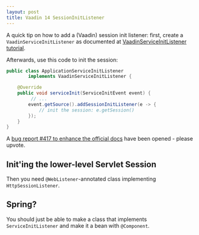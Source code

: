 ```yaml
---
layout: post
title: Vaadin 14 SessionInitListener
---
```


A quick tip on how to add a (Vaadin) session init listener: first,
create a `VaadinServiceInitListener` as documented at [VaadinServiceInitListener tutorial](https://vaadin.com/docs/v14/flow/advanced/tutorial-service-init-listener).

Afterwards, use this code to init the session:

```java
public class ApplicationServiceInitListener
        implements VaadinServiceInitListener {

    @Override
    public void serviceInit(ServiceInitEvent event) {
         // ...
        event.getSource().addSessionInitListener(e -> {
            // init the session: e.getSession()
        });
    }
}
```

A [bug report #417 to enhance the official docs](https://github.com/vaadin/docs/issues/417)
have been opened - please upvote.

## Init'ing the lower-level Servlet Session

Then you need `@WebListener`-annotated class implementing `HttpSessionListener`.

## Spring?

You should just be able to make a class that implements `ServiceInitListener` and make it a bean with `@Component`.
